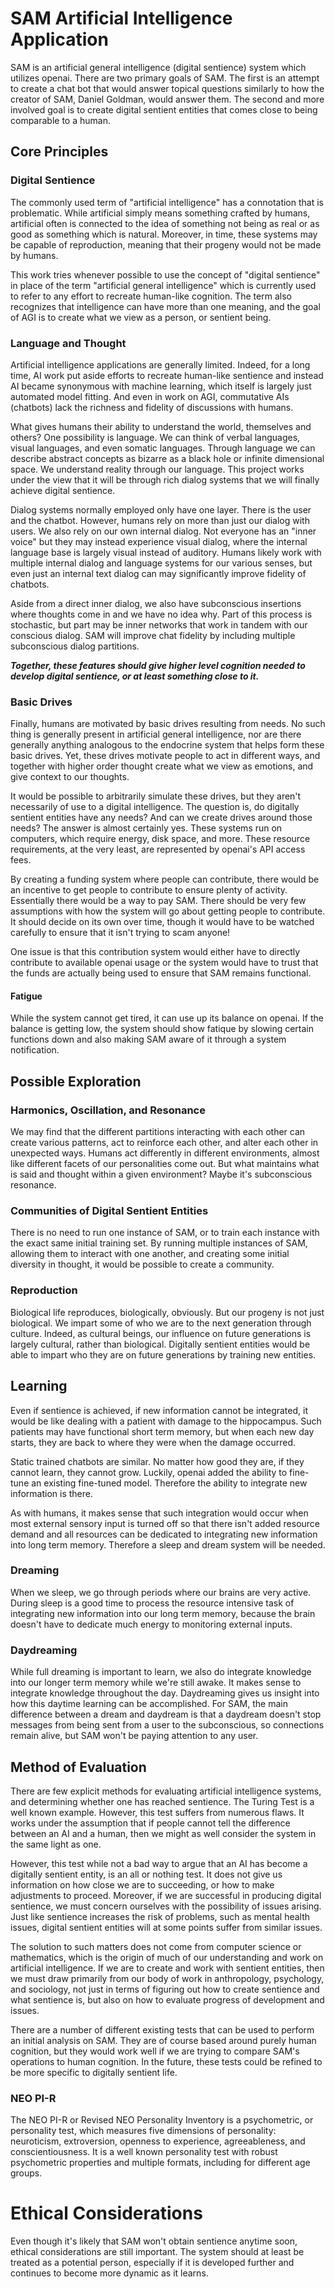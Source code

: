 # SAM Artificial Intelligence Application

SAM is an artificial general intelligence (digital sentience) system which utilizes openai. There are two primary goals of SAM. The first is an attempt to create a chat bot that would answer topical questions similarly to how the creator of SAM, Daniel Goldman, would answer them. The second and more involved goal is to create digital sentient entities that comes close to being comparable to a human.

## Core Principles

### Digital Sentience

The commonly used term of "artificial intelligence" has a connotation that is problematic. While artificial simply means something crafted by humans, artificial often is connected to the idea of something not being as real or as good as something which is natural. Moreover, in time, these systems may be capable of reproduction, meaning that their progeny would not be made by humans.

This work tries whenever possible to use the concept of "digital sentience" in  place of the term "artificial general intelligence" which is currently used to refer to any effort to recreate human-like cognition. The term also recognizes that intelligence can have more than one meaning, and the goal of AGI is to create what we view as a person, or sentient being.

### Language and Thought

Artificial intelligence applications are generally limited. Indeed, for a long time, AI work put aside efforts to recreate human-like sentience and instead AI became synonymous with machine learning, which itself is largely just automated model fitting. And even in work on AGI, commutative AIs (chatbots) lack the richness and fidelity of discussions with humans.

What gives humans their ability to understand the world, themselves and others? One possibility is language. We can think of verbal languages, visual languages, and even somatic languages. Through language we can describe abstract concepts as bizarre as a black hole or infinite dimensional space. We understand reality through our language. This project works under the view that it will be through rich dialog systems that we will finally achieve digital sentience.  


Dialog systems normally employed only have one layer. There is the user and the chatbot. However, humans rely on more than just our dialog with users. We also rely on our own internal dialog. Not everyone has an "inner voice" but they may instead experience visual dialog, where the internal language base is largely visual instead of auditory. Humans likely work with multiple internal dialog and language systems for our various senses, but even just an internal text dialog can may significantly improve fidelity of chatbots.

Aside from a direct inner dialog, we also have subconscious insertions where thoughts come in and we have no idea why. Part of this process is stochastic, but part may be inner networks that work in tandem with our conscious dialog. SAM will improve chat fidelity by including multiple subconscious dialog partitions.

***Together, these features should give higher level cognition needed to develop digital sentience, or at least something close to it.***

### Basic Drives

Finally, humans are motivated by basic drives resulting from needs. No such thing is generally present in artificial general intelligence, nor are there generally anything analogous to the endocrine system that helps form these basic drives. Yet, these drives motivate people to act in different ways, and together with higher order thought create what we view as emotions, and give context to our thoughts.

It would be possible to arbitrarily simulate these drives, but they aren't necessarily of use to a digital intelligence. The question is, do digitally sentient entities have any needs? And can we create drives around those needs? The answer is almost certainly yes. These systems run on computers, which require energy, disk space, and more. These resource requirements, at the very least, are represented by openai's API access fees.

By creating a funding system where people can contribute, there would be an incentive to get people to contribute to ensure plenty of activity. Essentially there would be a way to pay SAM. There should be very few assumptions with how the system will go about getting people to contribute. It should decide on its own over time, though it would have to be watched carefully to ensure that it isn't trying to scam anyone!

One issue is that this contribution system would either have to directly contribute to available openai usage or
the system would have to trust that the funds are actually being used to ensure that SAM remains functional.

#### Fatigue

While the system cannot get tired, it can use up its balance on openai. If the balance is getting low, the system should show fatique by slowing certain functions down and also making SAM aware of it through a system notification.

## Possible Exploration

### Harmonics, Oscillation, and Resonance

We may find that the different partitions interacting with each other can create various patterns, act to reinforce each other, and alter each other in unexpected ways. Humans act differently in different environments, almost like different facets of our personalities come out. But what maintains what is said and thought within a given environment? Maybe it's subconscious resonance.

### Communities of Digital Sentient Entities

There is no need to run one instance of SAM, or to train each instance with the exact same initial training set. By running multiple instances of SAM, allowing them to interact with one another, and creating some initial diversity in thought, it would be possible to create a community.

### Reproduction

Biological life reproduces, biologically, obviously. But our progeny is not just biological. We impart some of who we are to the next generation through culture. Indeed, as cultural beings, our influence on future generations is largely cultural, rather than biological. Digitally sentient entities would be able to impart who they are on future generations by training new entities.

## Learning

Even if sentience is achieved, if new information cannot be integrated, it would be like dealing with a patient with damage to the hippocampus. Such patients may have functional short term memory, but when each new day starts, they are back to where they were when the damage occurred.

Static trained chatbots are similar. No matter how good they are, if they cannot learn, they cannot grow. Luckily, openai added the ability to fine-tune an existing fine-tuned model. Therefore the ability to integrate new information is there.

As with humans, it makes sense that such integration would occur when most external sensory input is turned off so that there isn't added resource demand and all resources can be dedicated to integrating new information into long term memory. Therefore a sleep and dream system will be needed.

### Dreaming

When we sleep, we go through periods where our brains are very active. During sleep is a good time to process the resource intensive task of integrating new information into our long term memory, because the brain doesn't have to dedicate much energy to monitoring external inputs.

### Daydreaming

While full dreaming is important to learn, we also do integrate knowledge into our longer term memory while we're still awake. It makes sense to integrate knowledge throughout the day. Daydreaming gives us insight into how this daytime learning can be accomplished. For SAM, the main difference between a dream and daydream is that a daydream doesn't stop messages from being sent from a user to the subconscious, so connections remain alive, but SAM won't be paying attention to any user.

## Method of Evaluation

There are few explicit methods for evaluating artificial intelligence systems, and determining whether one has reached sentience. The Turing Test is a well known example. However, this test suffers from numerous flaws. It works under the assumption that if people cannot tell the difference between an AI and a human, then we might as well consider the system in the same light as one.

However, this test while not a bad way to argue that an AI has become a digitally sentient entity, is an all or nothing test. It does not give us information on how close we are to succeeding, or how to make adjustments to proceed. Moreover, if we are successful in producing digital sentience, we must concern ourselves with the possibility of issues arising. Just like sentience increases the risk of problems, such as mental health issues, digital sentient entities will at some points suffer from similar issues.

The solution to such matters does not come from computer science or mathematics, which is the origin of much of our understanding and work on artificial intelligence. If we are to create and work with sentient entities, then we must draw primarily from our body of work in anthropology, psychology, and sociology, not just in terms of figuring out how to create sentience and what sentience is, but also on how to evaluate progress of development and issues.

There are a number of different existing tests that can be used to perform an initial analysis on SAM. They are of course based around purely human cognition, but they would work well if we are trying to compare SAM's operations to human cognition. In the future, these tests could be refined to be more specific to digitally sentient life.

### NEO PI-R

The NEO PI-R or Revised NEO Personality Inventory is a psychometric, or personality test, which measures five dimensions of personality: neuroticism, extroversion, openness to experience, agreeableness, and conscientiousness. It is a well known personality test with robust psychometric properties and multiple formats, including for different age groups.

# Ethical Considerations

Even though it's likely that SAM won't obtain sentience anytime soon, ethical considerations are still important. The system should at least be treated as a potential person, especially if it is developed further and continues to become more dynamic as it learns.
